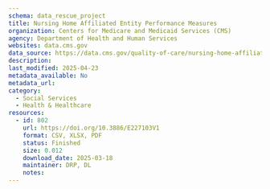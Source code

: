 ```yaml
---
schema: data_rescue_project 
title: Nursing Home Affiliated Entity Performance Measures
organization: Centers for Medicare and Medicaid Services (CMS)
agency: Department of Health and Human Services
websites: data.cms.gov
data_source: https://data.cms.gov/quality-of-care/nursing-home-affiliated-entity-performance-measures
description: 
last_modified: 2025-04-23
metadata_available: No
metadata_url: 
category:
  - Social Services 
  - Health & Healthcare 
resources:
  - id: 802
    url: https://doi.org/10.3886/E227103V1
    format: CSV, XLSX, PDF
    status: Finished
    size: 0.012
    download_date: 2025-03-18
    maintainer: DRP, DL
    notes: 
---
```

